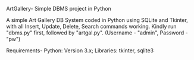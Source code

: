 ArtGallery- Simple DBMS project in Python

A simple Art Gallery DB System coded in Python using SQLite and Tkinter, with all Insert, Update, Delete, Search commands working.
Kindly run "dbms.py" first, followed by "artgal.py". (Username - "admin", Password - "pw")

Requirements- Python: Version 3.x; Libraries: tkinter, sqlite3




